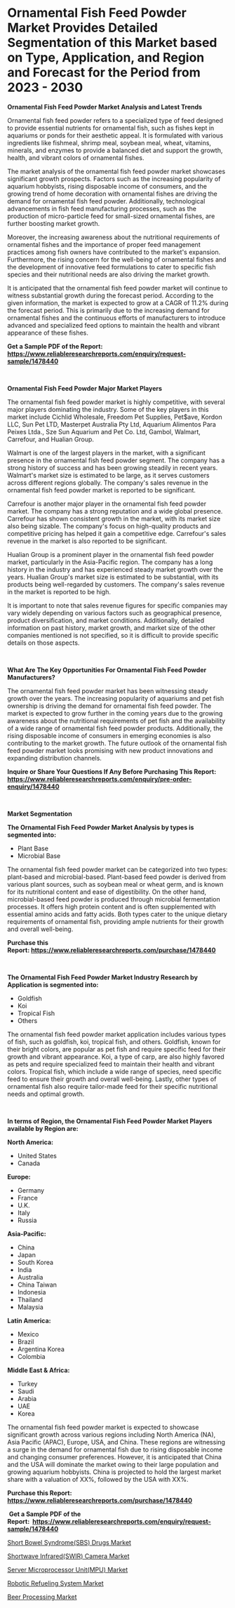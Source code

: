 <p><h1>Ornamental Fish Feed Powder Market Provides Detailed Segmentation of this Market based on Type, Application, and Region and Forecast for the Period from 2023 - 2030</h1></p><p><strong>Ornamental Fish Feed Powder Market Analysis and Latest Trends</strong></p>
<p><p>Ornamental fish feed powder refers to a specialized type of feed designed to provide essential nutrients for ornamental fish, such as fishes kept in aquariums or ponds for their aesthetic appeal. It is formulated with various ingredients like fishmeal, shrimp meal, soybean meal, wheat, vitamins, minerals, and enzymes to provide a balanced diet and support the growth, health, and vibrant colors of ornamental fishes.</p><p>The market analysis of the ornamental fish feed powder market showcases significant growth prospects. Factors such as the increasing popularity of aquarium hobbyists, rising disposable income of consumers, and the growing trend of home decoration with ornamental fishes are driving the demand for ornamental fish feed powder. Additionally, technological advancements in fish feed manufacturing processes, such as the production of micro-particle feed for small-sized ornamental fishes, are further boosting market growth.</p><p>Moreover, the increasing awareness about the nutritional requirements of ornamental fishes and the importance of proper feed management practices among fish owners have contributed to the market's expansion. Furthermore, the rising concern for the well-being of ornamental fishes and the development of innovative feed formulations to cater to specific fish species and their nutritional needs are also driving the market growth.</p><p>It is anticipated that the ornamental fish feed powder market will continue to witness substantial growth during the forecast period. According to the given information, the market is expected to grow at a CAGR of 11.2% during the forecast period. This is primarily due to the increasing demand for ornamental fishes and the continuous efforts of manufacturers to introduce advanced and specialized feed options to maintain the health and vibrant appearance of these fishes.</p></p>
<p><strong>Get a Sample PDF of the Report:&nbsp; <a href="https://www.reliableresearchreports.com/enquiry/request-sample/1478440">https://www.reliableresearchreports.com/enquiry/request-sample/1478440</a></strong></p>
<p>&nbsp;</p>
<p><strong>Ornamental Fish Feed Powder Major Market Players</strong></p>
<p><p>The ornamental fish feed powder market is highly competitive, with several major players dominating the industry. Some of the key players in this market include Cichlid Wholesale, Freedom Pet Supplies, Pet$ave, Kordon LLC, Sun Pet LTD, Masterpet Australia Pty Ltd, Aquarium Alimentos Para Peixes Ltda., Sze Sun Aquarium and Pet Co. Ltd, Gambol, Walmart, Carrefour, and Hualian Group.</p><p>Walmart is one of the largest players in the market, with a significant presence in the ornamental fish feed powder segment. The company has a strong history of success and has been growing steadily in recent years. Walmart's market size is estimated to be large, as it serves customers across different regions globally. The company's sales revenue in the ornamental fish feed powder market is reported to be significant.</p><p>Carrefour is another major player in the ornamental fish feed powder market. The company has a strong reputation and a wide global presence. Carrefour has shown consistent growth in the market, with its market size also being sizable. The company's focus on high-quality products and competitive pricing has helped it gain a competitive edge. Carrefour's sales revenue in the market is also reported to be significant.</p><p>Hualian Group is a prominent player in the ornamental fish feed powder market, particularly in the Asia-Pacific region. The company has a long history in the industry and has experienced steady market growth over the years. Hualian Group's market size is estimated to be substantial, with its products being well-regarded by customers. The company's sales revenue in the market is reported to be high.</p><p>It is important to note that sales revenue figures for specific companies may vary widely depending on various factors such as geographical presence, product diversification, and market conditions. Additionally, detailed information on past history, market growth, and market size of the other companies mentioned is not specified, so it is difficult to provide specific details on those aspects.</p></p>
<p>&nbsp;</p>
<p><strong>What Are The Key Opportunities For Ornamental Fish Feed Powder Manufacturers?</strong></p>
<p><p>The ornamental fish feed powder market has been witnessing steady growth over the years. The increasing popularity of aquariums and pet fish ownership is driving the demand for ornamental fish feed powder. The market is expected to grow further in the coming years due to the growing awareness about the nutritional requirements of pet fish and the availability of a wide range of ornamental fish feed powder products. Additionally, the rising disposable income of consumers in emerging economies is also contributing to the market growth. The future outlook of the ornamental fish feed powder market looks promising with new product innovations and expanding distribution channels.</p></p>
<p><strong>Inquire or Share Your Questions If Any Before Purchasing This Report: <a href="https://www.reliableresearchreports.com/enquiry/pre-order-enquiry/1478440">https://www.reliableresearchreports.com/enquiry/pre-order-enquiry/1478440</a></strong></p>
<p>&nbsp;</p>
<p><strong>Market Segmentation</strong></p>
<p><strong>The Ornamental Fish Feed Powder Market Analysis by types is segmented into:</strong></p>
<p><ul><li>Plant Base</li><li>Microbial Base</li></ul></p>
<p><p>The ornamental fish feed powder market can be categorized into two types: plant-based and microbial-based. Plant-based feed powder is derived from various plant sources, such as soybean meal or wheat germ, and is known for its nutritional content and ease of digestibility. On the other hand, microbial-based feed powder is produced through microbial fermentation processes. It offers high protein content and is often supplemented with essential amino acids and fatty acids. Both types cater to the unique dietary requirements of ornamental fish, providing ample nutrients for their growth and overall well-being.</p></p>
<p><strong>Purchase this Report:&nbsp;<a href="https://www.reliableresearchreports.com/purchase/1478440">https://www.reliableresearchreports.com/purchase/1478440</a></strong></p>
<p>&nbsp;</p>
<p><strong>The Ornamental Fish Feed Powder Market Industry Research by Application is segmented into:</strong></p>
<p><ul><li>Goldfish</li><li>Koi</li><li>Tropical Fish</li><li>Others</li></ul></p>
<p><p>The ornamental fish feed powder market application includes various types of fish, such as goldfish, koi, tropical fish, and others. Goldfish, known for their bright colors, are popular as pet fish and require specific feed for their growth and vibrant appearance. Koi, a type of carp, are also highly favored as pets and require specialized feed to maintain their health and vibrant colors. Tropical fish, which include a wide range of species, need specific feed to ensure their growth and overall well-being. Lastly, other types of ornamental fish also require tailor-made feed for their specific nutritional needs and optimal growth.</p></p>
<p>&nbsp;</p>
<p><strong>In terms of Region, the Ornamental Fish Feed Powder Market Players available by Region are:</strong></p>
<p>
    <p> <strong> North America: </strong>
        <ul>
            <li>United States</li>
            <li>Canada</li>
        </ul>
        </p> 
    <p> <strong> Europe: </strong>
        <ul>
            <li>Germany</li>
            <li>France</li>
            <li>U.K.</li>
            <li>Italy</li>
            <li>Russia</li>
        </ul>
        </p> 
    <p> <strong> Asia-Pacific: </strong>
        <ul>
            <li>China</li>
            <li>Japan</li>
            <li>South Korea</li>
            <li>India</li>
            <li>Australia</li>
            <li>China Taiwan</li>
            <li>Indonesia</li>
            <li>Thailand</li>
            <li>Malaysia</li>
        </ul>
        </p> 
    <p> <strong> Latin America: </strong>
        <ul>
            <li>Mexico</li>
            <li>Brazil</li>
            <li>Argentina Korea</li>
            <li>Colombia</li>
        </ul>
        </p> 
    <p> <strong> Middle East & Africa: </strong>
        <ul>
            <li>Turkey</li>
            <li>Saudi</li>
            <li>Arabia</li>
            <li>UAE</li>
            <li>Korea</li>
        </ul>
    </p>
    </p>
<p><p>The ornamental fish feed powder market is expected to showcase significant growth across various regions including North America (NA), Asia Pacific (APAC), Europe, USA, and China. These regions are witnessing a surge in the demand for ornamental fish due to rising disposable income and changing consumer preferences. However, it is anticipated that China and the USA will dominate the market owing to their large population and growing aquarium hobbyists. China is projected to hold the largest market share with a valuation of XX%, followed by the USA with XX%.</p></p>
<p><strong>Purchase this Report: <a href="https://www.reliableresearchreports.com/purchase/1478440">https://www.reliableresearchreports.com/purchase/1478440</a></strong></p>
<p>&nbsp;<strong>Get a Sample PDF of the Report:&nbsp;&nbsp;<a href="https://www.reliableresearchreports.com/enquiry/request-sample/1478440">https://www.reliableresearchreports.com/enquiry/request-sample/1478440</a></strong></p>
<p><strong></strong></p>
<p><p><a href="https://www.linkedin.com/pulse/decoding-short-bowel-syndromesbs-drugs-market-deep-dive/">Short Bowel Syndrome(SBS) Drugs Market</a></p><p><a href="https://www.linkedin.com/pulse/shortwave-infraredswir-camera-market-insights-players-forecast/">Shortwave Infrared(SWIR) Camera Market</a></p><p><a href="https://www.linkedin.com/pulse/server-microprocessor-unitmpu-market-share-amp-new-trends/">Server Microprocessor Unit(MPU) Market</a></p><p><a href="https://medium.com/@tyreldooley/robotic-refueling-system-market-research-report-its-history-and-forecast-2023-to-2030-dc37c38da313">Robotic Refueling System Market</a></p><p><a href="https://medium.com/@chazmonahan2023/beer-processing-nbsp-market-focuses-on-market-share-size-and-projected-forecast-till-2030-0c38ddf20258">Beer Processing Market</a></p></p>
